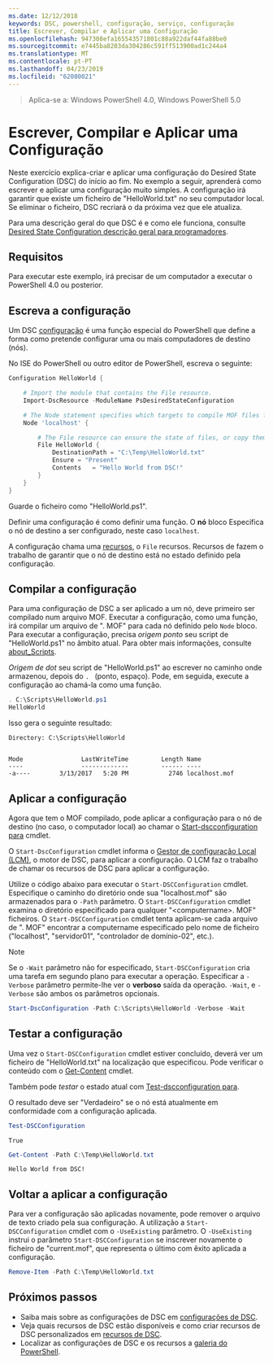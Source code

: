 ```yaml
---
ms.date: 12/12/2018
keywords: DSC, powershell, configuração, serviço, configuração
title: Escrever, Compilar e Aplicar uma Configuração
ms.openlocfilehash: 947308efa165543571801c88a922daf44fa88be0
ms.sourcegitcommit: e7445ba8203da304286c591ff513900ad1c244a4
ms.translationtype: MT
ms.contentlocale: pt-PT
ms.lasthandoff: 04/23/2019
ms.locfileid: "62080021"
---
```

> Aplica-se a: Windows PowerShell 4.0, Windows PowerShell 5.0

# <a name="write-compile-and-apply-a-configuration"></a>Escrever, Compilar e Aplicar uma Configuração

Neste exercício explica-criar e aplicar uma configuração do Desired State Configuration (DSC) do início ao fim.
No exemplo a seguir, aprenderá como escrever e aplicar uma configuração muito simples. A configuração irá garantir que existe um ficheiro de "HelloWorld.txt" no seu computador local. Se eliminar o ficheiro, DSC recriará o da próxima vez que ele atualiza.

Para uma descrição geral do que DSC é e como ele funciona, consulte [Desired State Configuration descrição geral para programadores](../overview/overview.md).

## <a name="requirements"></a>Requisitos

Para executar este exemplo, irá precisar de um computador a executar o PowerShell 4.0 ou posterior.

## <a name="write-the-configuration"></a>Escreva a configuração

Um DSC [configuração](configurations.md) é uma função especial do PowerShell que define a forma como pretende configurar uma ou mais computadores de destino (nós).

No ISE do PowerShell ou outro editor de PowerShell, escreva o seguinte:

```powershell
Configuration HelloWorld {

    # Import the module that contains the File resource.
    Import-DscResource -ModuleName PsDesiredStateConfiguration

    # The Node statement specifies which targets to compile MOF files for, when this configuration is executed.
    Node 'localhost' {

        # The File resource can ensure the state of files, or copy them from a source to a destination with persistent updates.
        File HelloWorld {
            DestinationPath = "C:\Temp\HelloWorld.txt"
            Ensure = "Present"
            Contents   = "Hello World from DSC!"
        }
    }
}
```

Guarde o ficheiro como "HelloWorld.ps1".

Definir uma configuração é como definir uma função. O **nó** bloco Especifica o nó de destino a ser configurado, neste caso `localhost`.

A configuração chama uma [recursos](../resources/resources.md), o `File` recursos. Recursos de fazem o trabalho de garantir que o nó de destino está no estado definido pela configuração.

## <a name="compile-the-configuration"></a>Compilar a configuração

Para uma configuração de DSC a ser aplicado a um nó, deve primeiro ser compilado num arquivo MOF.
Executar a configuração, como uma função, irá compilar um arquivo de ". MOF" para cada nó definido pelo `Node` bloco.
Para executar a configuração, precisa *origem ponto* seu script de "HelloWorld.ps1" no âmbito atual.
Para obter mais informações, consulte [about_Scripts](/powershell/module/microsoft.powershell.core/about/about_scripts?view=powershell-6#script-scope-and-dot-sourcing).

<!-- markdownlint-disable MD038 -->
*Origem de dot* seu script de "HelloWorld.ps1" ao escrever no caminho onde armazenou, depois do `. ` (ponto, espaço). Pode, em seguida, execute a configuração ao chamá-la como uma função.
<!-- markdownlint-enable MD038 -->

```powershell
. C:\Scripts\HelloWorld.ps1
HelloWorld
```

Isso gera o seguinte resultado:

```output
Directory: C:\Scripts\HelloWorld


Mode                LastWriteTime         Length Name
----                -------------         ------ ----
-a----        3/13/2017   5:20 PM           2746 localhost.mof
```

## <a name="apply-the-configuration"></a>Aplicar a configuração

Agora que tem o MOF compilado, pode aplicar a configuração para o nó de destino (no caso, o computador local) ao chamar o [Start-dscconfiguration para](/powershell/module/psdesiredstateconfiguration/start-dscconfiguration) cmdlet.

O `Start-DscConfiguration` cmdlet informa o [Gestor de configuração Local (LCM)](../managing-nodes/metaConfig.md), o motor de DSC, para aplicar a configuração.
O LCM faz o trabalho de chamar os recursos de DSC para aplicar a configuração.

Utilize o código abaixo para executar o `Start-DSCConfiguration` cmdlet. Especifique o caminho do diretório onde sua "localhost.mof" são armazenados para o `-Path` parâmetro. O `Start-DSCConfiguration` cmdlet examina o diretório especificado para qualquer "\<computername\>. MOF" ficheiros. O `Start-DSCConfiguration` cmdlet tenta aplicam-se cada arquivo de ". MOF" encontrar a computername especificado pelo nome de ficheiro ("localhost", "servidor01", "controlador de domínio-02", etc.).

> [!NOTE]
> Se o `-Wait` parâmetro não for especificado, `Start-DSCConfiguration` cria uma tarefa em segundo plano para executar a operação. Especificar a `-Verbose` parâmetro permite-lhe ver o **verboso** saída da operação. `-Wait`, e `-Verbose` são ambos os parâmetros opcionais.

```powershell
Start-DscConfiguration -Path C:\Scripts\HelloWorld -Verbose -Wait
```

## <a name="test-the-configuration"></a>Testar a configuração

Uma vez o `Start-DSCConfiguration` cmdlet estiver concluído, deverá ver um ficheiro de "HelloWorld.txt" na localização que especificou. Pode verificar o conteúdo com o [Get-Content](/powershell/module/microsoft.powershell.management/get-content) cmdlet.

Também pode *testar* o estado atual com [Test-dscconfiguration para](/powershell/module/psdesiredstateconfiguration/Test-DSCConfiguration).

O resultado deve ser "Verdadeiro" se o nó está atualmente em conformidade com a configuração aplicada.

```powershell
Test-DSCConfiguration
```

```output
True
```

```powershell
Get-Content -Path C:\Temp\HelloWorld.txt
```

```output
Hello World from DSC!
```

## <a name="re-applying-the-configuration"></a>Voltar a aplicar a configuração

Para ver a configuração são aplicadas novamente, pode remover o arquivo de texto criado pela sua configuração. A utilização a `Start-DSCConfiguration` cmdlet com o `-UseExisting` parâmetro. O `-UseExisting` instrui o parâmetro `Start-DSCConfiguration` se inscrever novamente o ficheiro de "current.mof", que representa o último com êxito aplicada a configuração.

```powershell
Remove-Item -Path C:\Temp\HelloWorld.txt
```

## <a name="next-steps"></a>Próximos passos

- Saiba mais sobre as configurações de DSC em [configurações de DSC](configurations.md).
- Veja quais recursos de DSC estão disponíveis e como criar recursos de DSC personalizados em [recursos de DSC](../resources/resources.md).
- Localizar as configurações de DSC e os recursos a [galeria do PowerShell](https://www.powershellgallery.com/).
